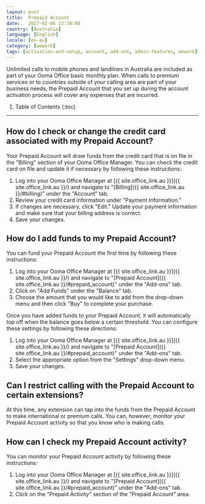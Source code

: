 ```yaml
---
layout: post
title:  Prepaid Account
date:   2017-02-06 13:30:00
country: [Australia]
language: [English]
locale: [en-au]
category: [wework]
tags: [activation-and-setup, account, add-ons, admin-features, wework]
---
```


Unlimited calls to mobile phones and landlines in Australia are included as part of your Ooma Office basic monthly plan. When calls to premium services or to countries outside of your calling area are part of your business needs, the Prepaid Account that you set up during the account activation process will cover any expenses that are incurred.

1. Table of Contents
{:toc}
* * *

## How do I check or change the credit card associated with my Prepaid Account?

Your Prepaid Account will draw funds from the credit card that is on file in the "Billing" section of your Ooma Office Manager. You can check the credit card on file and update it if necessary by following these instructions:

1. Log into your Ooma Office Manager at [{{ site.office_link.au }}]({{ site.office_link.au }}/) and navigate to "[Billing]({{ site.office_link.au }}/#billing)" under the "Account" tab.
2. Review your credit card information under "Payment Information."
3. If changes are necessary, click "Edit." Update your payment information and make sure that your billing address is correct.
4. Save your changes.

## How do I add funds to my Prepaid Account?

You can fund your Prepaid Account the first time by following these instructions:

1. Log into your Ooma Office Manager at [{{ site.office_link.au }}]({{ site.office_link.au }}/) and navigate to "[Prepaid Account]({{ site.office_link.au }}/#prepaid_account)" under the "Add-ons" tab.
2. Click on "Add Funds" under the "Balance" tab.
3. Choose the amount that you would like to add from the drop-down menu and then click "Buy" to complete your purchase.

Once you have added funds to your Prepaid Account, it will automatically top off when the balance goes below a certain threshold. You can configure these settings by following these directions:

1. Log into your Ooma Office Manager at [{{ site.office_link.au }}]({{ site.office_link.au }}/) and navigate to "[Prepaid Account]({{ site.office_link.au }}/#prepaid_account)" under the "Add-ons" tab.
2. Select the appropriate option from the "Settings" drop-down menu.
3. Save your changes.

## Can I restrict calling with the Prepaid Account to certain extensions?

At this time, any extension can tap into the funds from the Prepaid Account to make international or premium calls. You can, however, monitor your Prepaid Account activity so that you know who is making calls.

## How can I check my Prepaid Account activity?

You can monitor your Prepaid Account activity by following these instructions:

1. Log into your Ooma Office Manager at [{{ site.office_link.au }}]({{ site.office_link.au }}/) and navigate to "[Prepaid Account]({{ site.office_link.au }}/#prepaid_account)" under the "Add-ons" tab.
2. Click on the "Prepaid Activity" section of the "Prepaid Account" area.